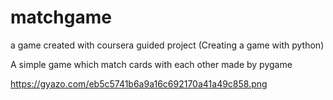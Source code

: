 # matchgame
a game created with coursera guided project (Creating a game with python)
 
A simple game which match cards with each other made by pygame 


https://gyazo.com/eb5c5741b6a9a16c692170a41a49c858.png

